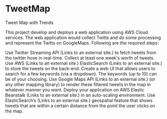 # TweetMap

Tweet Map with Trends

This project develop and deploys a web application using AWS Cloud services. The web application would collect Twitts and do some processing and represent the Twitts on GoogleMaps. Following are the required steps:

Use Twitter Streaming API (Links to an external site.) to fetch tweets from the twitter hose in real-time. Collect at least one week's worth of tweets.
Use AWS (Links to an external site.) ElasticSearch (Links to an external site.) to store the tweets on the back-end.
Create a web UI that allows users to search for a few keywords (via a dropdown). The keywords (up to 10) can be of your choosing.
Use Google Maps API (Links to an external site.) (or any other mapping library) to render these filtered tweets in the map in whatever manner you want.
Deploy your application on AWS Elastic Beanstalk (Links to an external site.) in an auto-scaling environment.
Use ElasticSearch’s (Links to an external site.) geospatial feature that shows tweets that are within a certain distance from the point the user clicks on the map.